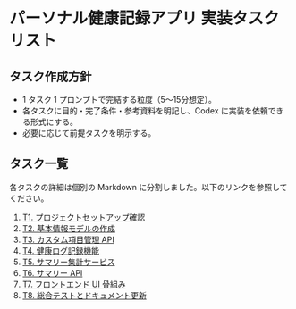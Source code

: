 # パーソナル健康記録アプリ 実装タスクリスト

## タスク作成方針
- 1 タスク 1 プロンプトで完結する粒度（5〜15分想定）。
- 各タスクに目的・完了条件・参考資料を明記し、Codex に実装を依頼できる形式にする。
- 必要に応じて前提タスクを明示する。

## タスク一覧

各タスクの詳細は個別の Markdown に分割しました。以下のリンクを参照してください。

1. [T1. プロジェクトセットアップ確認](tasks/T1_project_setup.md)
2. [T2. 基本情報モデルの作成](tasks/T2_profile_model.md)
3. [T3. カスタム項目管理 API](tasks/T3_custom_fields_api.md)
4. [T4. 健康ログ記録機能](tasks/T4_health_logs.md)
5. [T5. サマリー集計サービス](tasks/T5_summary_service.md)
6. [T6. サマリー API](tasks/T6_summary_api.md)
7. [T7. フロントエンド UI 骨組み](tasks/T7_frontend.md)
8. [T8. 総合テストとドキュメント更新](tasks/T8_integration.md)
